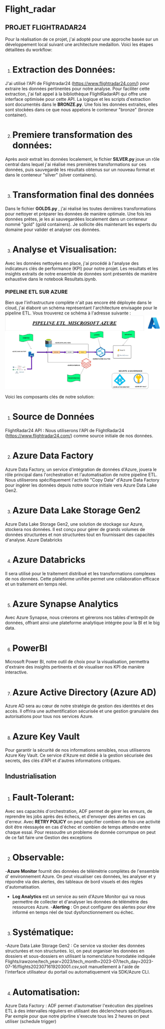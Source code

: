 # Flight_radar

## PROJET FLIGHTRADAR24

 Pour la réalisation de ce projet, j'ai adopté pour une approche basée sur un développement local suivant une architecture medaillon. Voici les étapes détaillées du workflow:

1.  # Extraction des Données:

 J'ai utilisé l'API de Flightradar24 (https://www.flightradar24.com/) pour extraire les données pertinentes pour notre analyse.
 Pour faciliter cette extraction, j'ai fait appel à la bibliothèque FlightRadarAPI qui offre une interface optimisée pour cette API. La logique et les scripts d'extraction sont documentés dans le **BRONZE.py**. Une fois les données extraites, elles sont stockées dans ce que nous appelons le conteneur "bronze" (bronze container).

2.  # Premiere transformation des données:

 Après avoir extrait les données localement, le fichier **SILVER.py** joue un rôle central dans lequel j'ai réalisé mes premières transformations sur ces données, puis sauvegardé les résultats obtenus sur un nouveau format et dans le conteneur "silver" (silver containers).

3. # Transformation final des données 
Dans le fichier **GOLDS.py** , j'ai réalisé les toutes dernières transformations pour nettoyer et préparer les données de manière optimale. Une fois les données prêtes, je les ai sauvegardées localement dans un conteneur nommé "gold" (gold containers). Je sollicite dès maintenant les experts du domaine pour valider et analyser ces données.


3. # Analyse et Visualisation:

 Avec les données nettoyées en place, j'ai procédé à l'analyse des indicateurs clés de performance (KPI)  pour notre projet.
 Les resultats et les insights extraits de notre ensemble de données sont présentés de manière exhaustive dans le notebook Resultats.ipynb.


### PIPELINE ETL SUR AZURE

 Bien que l'infrastructure complète n'ait pas encore été déployée dans le cloud, j'ai élaboré un schéma représentant l'architecture envisagée pour le pipeline ETL. Vous trouverez ce schéma à l'adresse suivante :![Alt text](image.png)

 Voici les composants clés de notre solution:

1. # Source de Données

 FlightRadar24 API : Nous utiliserons l'API de FlightRadar24 (https://www.flightradar24.com/) comme source initiale de nos données.

2. # Azure Data Factory

 Azure Data Factory, un service d'intégration de données d'Azure, jouera le rôle principal dans l'orchestration et l'automatisation de notre pipeline ETL.
 Nous utiliserons spécifiquement l'activité "Copy Data" d'Azure Data Factory pour ingérer les données depuis notre source initiale vers Azure Data Lake Gen2.

3. # Azure Data Lake Storage Gen2

 Azure Data Lake Storage Gen2, une solution de stockage sur Azure, stockera nos données. Il est conçu pour gérer de grands volumes de données structurées et non structurées tout en fournissant des capacités d'analyse.
 Azure Databricks

4. # Azure Databricks 
 Il sera utilisé pour le traitement distribué et les transformations complexes de nos données. Cette plateforme unifiée permet une collaboration efficace et un traitement en temps réel.

5. # Azure Synapse Analytics

 Avec Azure Synapse, nous créerons et gérerons nos tables d'entrepôt de données, offrant ainsi une plateforme analytique intégrée pour la BI et le big data.

6. # PowerBI
 Microsoft Power BI, notre outil de choix pour la visualisation, permettra d'extraire des insights pertinents et de visualiser nos KPI de manière interactive.

7. # Azure Active Directory (Azure AD)

 Azure AD sera au cœur de notre stratégie de gestion des identités et des accès. Il offrira une authentification sécurisée et une gestion granulaire des autorisations pour tous nos services Azure.

8. # Azure Key Vault

 Pour garantir la sécurité de nos informations sensibles, nous utiliserons Azure Key Vault. Ce service d'Azure est dédié à la gestion sécurisée des secrets, des clés d'API et d'autres informations critiques.



## Industrialisation 

1. # Fault-Tolerant:

 Avec ses capacités d'orchestration, ADF permet de gérer les erreurs, de reprendre les jobs après des échecs, et d'envoyer des alertes en cas d'erreur. Avec **RETRY POLICY** on peut spécifier combien de fois une activité doit être réessayée en cas d'échec et combien de temps attendre entre chaque essai. Pour ressoudre un probleme de donnée corrumpue on peut de ce fait faire une Gestion des exceptions
 

2. # Observable:

 -**Azure Monitor** fournit des données de télémétrie complètes de l'ensemble d' environnement Azure. On peut visualiser ces données, les analyser et y répondre via des alertes, des tableaux de bord visuels et des règles d'automatisation.
 - **Log Analytics**  est un service au sein d'Azure Monitor qui va nous permettre de collecter et d'analyser les données de télémétrie des ressources Azure.
 -**Alerting** : On peut  configurer des alertes pour être informé en temps réel de tout dysfonctionnement ou échec. 

3. # Systématique:

 -Azure Data Lake Storage Gen2 : Ce service va stocker des données structurées et non structurées. Ici, on peut organiser les données en dossiers et sous-dossiers en utilisant la nomenclature horodatée indiquée Flights/rawzone/tech_year=2023/tech_month=2023-07/tech_day=2023-07-16/flights2023071619203001.csv,soit manuellement à l'aide de l'interface utilisateur du portail ou automatiquement via SDK/Azure CLI. 

4. # Automatisation:

 Azure Data Factory : ADF permet d'automatiser l'exécution des pipelines ETL à des intervalles réguliers en utilisant des déclencheurs spécifiques. Par exmple pour que notre piprline s'execute tous les 2 heures on peut utiliser (schedule trigger)



